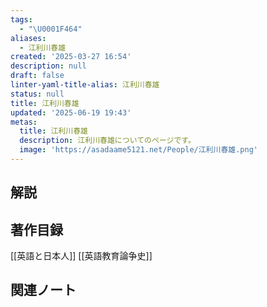 ```yaml
---
tags:
  - "\U0001F464"
aliases:
  - 江利川春雄
created: '2025-03-27 16:54'
description: null
draft: false
linter-yaml-title-alias: 江利川春雄
status: null
title: 江利川春雄
updated: '2025-06-19 19:43'
metas:
  title: 江利川春雄
  description: 江利川春雄についてのページです。
  image: 'https://asadaame5121.net/People/江利川春雄.png'
---
```

## 解説

## 著作目録
[[英語と日本人]]
[[英語教育論争史]]
## 関連ノート
